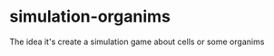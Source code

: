 simulation-organims
===================

The idea it's create a simulation game about cells or some organims
